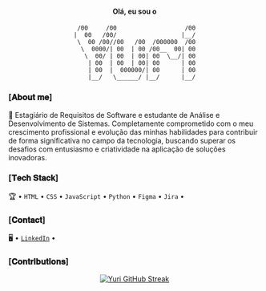 <div align="center">
<h4>Olá, eu sou o </h4>
 
```
 /00     /00                   /00
|  00   /00/                  |__/
 \  00 /00//00   /00  /000000  /00
  \  0000/| 00  | 00 /00__  00| 00
   \  00/ | 00  | 00| 00  \__/| 00
    | 00  | 00  | 00| 00      | 00
    | 00  |  000000/| 00      | 00
    |__/   \______/ |__/      |__/
```
</div>

### [𝐀𝐛𝐨𝐮𝐭 𝐦𝐞]

🚀 Estagiário de Requisitos de Software e estudante de Análise e Desenvolvimento de Sistemas. Completamente comprometido com o meu crescimento profissional e evolução das minhas habilidades para contribuir de forma significativa no campo da tecnologia, buscando superar os desafios com entusiasmo e criatividade na aplicação de soluções inovadoras.

### [𝐓𝐞𝐜𝐡 𝐒𝐭𝐚𝐜𝐤]

🏆 • `HTML` • `CSS` • `JavaScript` • `Python` • `Figma` • `Jira` • 

### [𝐂𝐨𝐧𝐭𝐚𝐜𝐭]

🖥️ • [`LinkedIn`](https://www.linkedin.com/in/yurialvs/) •

### [𝐂𝐨𝐧𝐭𝐫𝐢𝐛𝐮𝐭𝐢𝐨𝐧𝐬]

<div align="center">

[![Yuri GitHub Streak](https://streak-stats.demolab.com?user=yurialvs&theme=transparent&locale=pt_BR&card_width=500)](https://git.io/streak-stats)
</div>
